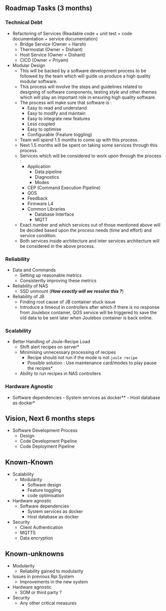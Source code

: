 
## Roadmap Tasks (3 months)

### Technical Debt

- Refactoring of Services (Readable code + unit test + code documentation + service documentation)
	- Bridge Service (Owner = Harsh)
	- Thermostat (Owner = Dishant)
	- Host Service (Owner = Dishant)
	- CICD (Owner = Priyam)
- Modular Design 
	- This will be backed by a software development process to be followed by the team which will guide us produce a high quality modular software. 
	- This process will involve the steps and guidelines related to designing of software components, testing style and other themes which will play an important role in ensuring high quality software. 
	- The process will make sure that software is  : 
		- Easy to read and understand 
		- Easy to modify and maintain 
		- Easy to integrate new features
		- Less coupled
		- Easy to optimise
		- Configurable (Feature toggling)
	- Team will spend 1.5 months to come up with this process. 
	- Next 1.5 months will be spent on taking some services through this process. 
	- Services which will be considered to work upon through the process :
		- Application
			- Data pipeline
			- Diagnostics
			- Modes
		- CEP (Command Execution Pipeline)
		- QOS
		- Feedback
		- Firmware L4
		- Common Libraries
			- Database Interface
			- MQTT
	- Exact number and which services out of those mentioned above will be decided based upon the process needs (time and effort) and service condition.
	- Both services inside architecture and inter services architecture will be considered in the above process.

### Reliability 

- Data and Commands
	- Setting up reasonable metrics
	- Consistently improving these metrics
- Reliability of NAS
	- SSD unmount (***How exactly will we resolve this ?***)
- Reliability of JB
	- Finding root cause of JB container stuck issue
	- Introduce a timeout in controllers after which if there is no response from Joulebox container, QOS service will be triggered to save the old data to be sent later when Joulebox container is back online. 

### Scalability 

- Better Handling of Joule-Recipe Load
	- Shift alert recipes on server*
	- Minimising unnecessary processing of recipes
		- Recipe should not run if the mode is not `joule recipe`
		- Possible solution : Use maintenance card/modes to play pause the recipes*
	- Ability to run recipes in NAS controllers

### Hardware Agnostic

- Software dependencies
		- System services as docker**
		- Host database as docker*

## Vision, Next 6 months steps

- Software Development Process
	- Design
	- Code Development Pipeline
	- Code Deployment Pipeline

## Known-Known


- Scalability
	- Modularity
		- Software design
		- Feature toggling
		- code optimisation
- Hardware agnostic
	- Software dependencies
		- System services as docker
		- Host database as docker
- Security
	- Client Authentication
	- MQTTS
	- Data encryption

## Known-unknowns

- Modularity
	- Reliability gained to modularity
- Issues in previous Rpi System
	- Improvements in the new system
- Hardware agnostic 
	- SOM or third party ?
- Security
	- Any other critical measures 
<!--stackedit_data:
eyJoaXN0b3J5IjpbNjI0NzUzNjM4LDIwOTU3ODQwNzEsLTg5MD
IxNDMwNiwtNDE0Nzg0NzY3LC03MjU2MjIxOTcsNTU5NTQ0MTAs
MTQ2MjU0ODI4LC0zODIzMjc1NDMsMTIxNDU0ODQ5OSw1ODg0ND
EzNDddfQ==
-->